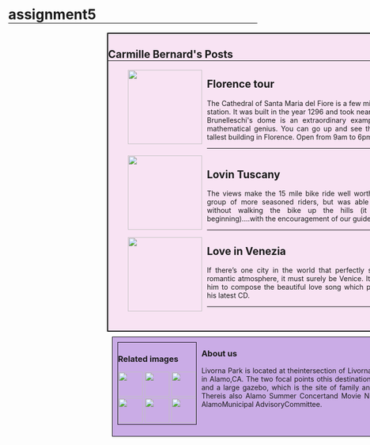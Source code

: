 # assignment5
<html>
    <head>
        <title>layout</title>
    </head>
    <body>
        <article>
        <h1>Carmille Bernard's Posts</h1>
        <figure>
        <img src="https://media.tacdn.com/media/attractions-splice-spp-674x446/06/71/b8/ec.jpg" height="150px" width="150px"><br>
    </figure>
    <div class="a">
        <h2>Florence tour</h2>
        <p>The Cathedral of Santa Maria del Fiore is a few minutes’ walk from the train station. It was built in the year 1296 and took nearly two centuries to finish. Brunelleschi's dome is an extraordinary example of his technical and mathematical genius. You can go up and see the whole city as it is the tallest building in Florence. Open from 9am to 6pm.</p>
        <button type="button">Read more</button>
    </div>
    <figure>
        <img src="https://m.visittuscany.com/shared/visittuscany/immagini/love-route-tuscany-florence-dantes-church.jpg?__scale=w:500,h:333,t:2,q:75" height="150px" width="150px"><br>
    </figure>
    <div class="b">
        <h2>Lovin Tuscany</h2>
        <p>The views make the 15 mile bike ride well worth the effort. I was with a group of more seasoned riders, but was able to make the whole trip without walking the bike up the hills (it is challenging at the beginning)....with the encouragement of our guide, Steve.
        </p>
        <button type="button">Read more</button>
    </div>
    <figure>
        <img src="https://venice-box.com/wp-content/uploads/2019/01/venezia-romantica-1000x640-1000x640.jpg" height="150px" width="150">
    </figure>
    <div class="c">
        <h2>Love in Venezia</h2>
        <p>If there’s one city in the world that perfectly suits André Rieu with its romantic atmosphere, it must surely be Venice. It was Venice that inspired him to compose the beautiful love song which provides the title track for his latest CD.</p>
        <button type="button">Read more</button>
    </article>
    </div>
    <footer>
        <div class="d">
     <h3>
        Related images </h3>
        <img src="https://www.roadaffair.com/wp-content/uploads/2017/09/sunset-florence-skyline-italy-shutterstock_220854265-1024x683.jpg" height="50px" width="50px">
        <img src="https://media.tacdn.com/media/attractions-splice-spp-674x446/06/6f/4a/c8.jpg" height="50px" width="50px">
        <img src="https://cdn.citywonders.com/media/17512/florence-tours.jpg?anchor=center&mode=crop&width=1200&height=600" height="50px" width="50px"><br>
        <img src="https://5.imimg.com/data5/JE/AL/MY-42705107/florence-tour-package-500x500.jpg" height="50px" width="50px">
        <img src="https://thetourguy.com/wp-content/uploads/2019/01/Florence-Walking-Tour-1.jpeg" height="50px" width="50px"> 
        <img src="https://images.ctfassets.net/206xpozje0ny/EkMbPNReVMaGUkQ0MOYim/35731887c34736379e07834c5476e4c5/florence-duomo-climb-listing.jpg"  height="50px" width="50px" >
    </div>
    <div class="e">
        <h3>About us </h3>
    <p>Livorna Park is located at theintersection of Livorna Roadand Miranda Avenue in Alamo,CA. The two focal points othis destination park are bocceball courts and a large gazebo, which is the site of family and community celebrations. Thereis also Alamo Summer Concertand Movie Night seriepresented by the AlamoMunicipal AdvisoryCommittee.</p>
</div>
    </footer>
    </body>
</html>
<style>
    article{
        border: 2px solid black;
        width: 700px;
        height: 600px;
        margin-left: 200px;
        background-color: rgb(248, 227, 243);
    }
    figure img{
        float:left;
    }
    div.a{
        margin-left: 200px;
        margin-top: -30px;
        border-bottom: 1px solid black;
        text-align: justify;
    }
    div.b{
        margin-left: 200px;
        margin-top: -20px;
        border-bottom: 1px solid black;
        text-align: justify;
    }
    div.c{
        margin-left: 200px;
        margin-top: 20px;
        border-bottom: 1px solid black;
        text-align: justify;
    }
    footer{
        width: 700px;
        height: 200px;
        border: 1px solid black;
        background-color: rgb(202, 172, 230);
      position: relative;
      left: 200px;
    }
    footer,div.d{
       float: left;
       border: 1px solid black;
       text-align: justify;
       margin: 10px;
    }
    h1{
        border-bottom: 1px solid black;
    }
    button{
        float: right;
        margin-top: -20px;
        background-color: rgb(241, 169, 184);
    }
</style>

